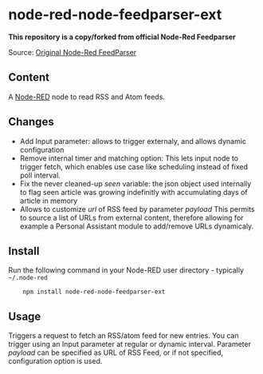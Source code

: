 node-red-node-feedparser-ext
============================

**This repository is a copy/forked from official Node-Red Feedparser**

Source: <a href="https://github.com/node-red/node-red-nodes/tree/master/social/feedparser">Original Node-Red FeedParser</a>

Content
-------

A <a href="http://nodered.org" target="_new">Node-RED</a> node to read RSS and Atom feeds.

Changes
-------

* Add Input parameter: allows to trigger externaly, and allows dynamic configuration
* Remove internal timer and matching option: 
This lets input node to trigger fetch, which enables use case like scheduling instead of fixed poll interval.
* Fix the never cleaned-up *seen* variable: the json object used internally to flag seen article was growing indefinitly with accumulating days of article in memory
* Allows to customize *url* of RSS feed by parameter *payload*
This permits to source a list of URLs from external content, therefore allowing for example a Personal Assistant module to add/remove URLs dynamicaly.

Install
-------

Run the following command in your Node-RED user directory - typically `~/.node-red`

        npm install node-red-node-feedparser-ext

Usage
-----

Triggers a request to fetch an RSS/atom feed for new entries.
You can trigger using an Input parameter at regular or dynamic interval.
Parameter *payload* can be specified as URL of RSS Feed, or if not specified, configuration option is used.
